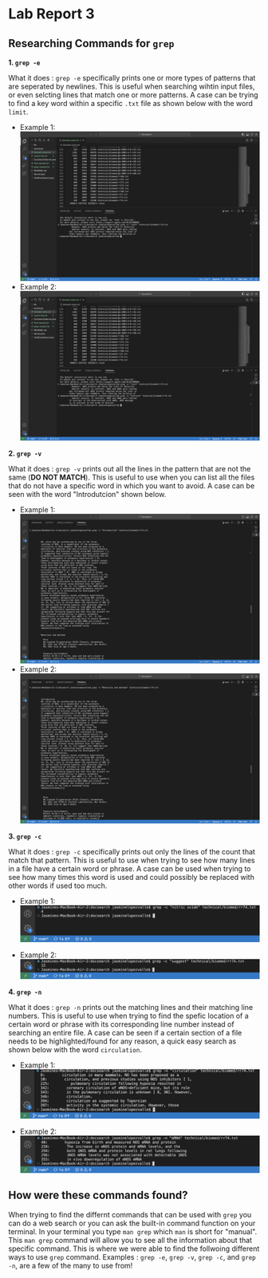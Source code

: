 # Lab Report 3

## Researching Commands for `grep`

**1. `grep -e`**  
 

What it does : `grep -e` specifically prints one or more types of patterns that are seperated by newlines. This is useful when searching wihtin input files, or even selcting lines that match one or more patterns. A case can be trying to find a key word within a specific `.txt` file as shown below with the word `limit`.

  * Example 1: 
      ![Image](grep1.png)
  * Example 2:
      ![Image](grep2.png)

**2. `grep -v`**   


What it does : `grep -v` prints out all the lines in the pattern that are not the same (**DO NOT MATCH**). This is useful to use when you can list all the files that do not have a specific word in which you want to avoid. A case can be seen with the word "Introdutcion" shown below.

  * Example 1: 
      ![Image](grep3.png) 
  * Example 2:
      ![Image](grep4.png)

**3. `grep -c`**  


What it does : `grep -c` specifically prints out only the lines of the count that match that pattern. This is useful to use when trying to see how many lines in a file have a certain word or phrase. A case can be used when trying to see how many times this word is used and could possibly be replaced with other words if used too much.

  * Example 1: 
      ![Image](grep5.png)
      
  * Example 2:
      ![Image](grep6.png)

**4. `grep -n`**  


What it does : `grep -n` prints out the matching lines and their matching line numbers. This is useful to use when trying to find the spefic location of a certain word or phrase with its corresponding line number instead of searching an entire file. A case can be seen if a certain section of a file needs to be highlighted/found for any reason, a quick easy search as shown below with the word `circulation`.

  * Example 1: 
      ![Image](grep7.png)
      
  * Example 2:
      ![Image](grep8.png)

## How were these commands found?

When trying to find the differnt commands that can be used with `grep` you can do a web search or you can ask 
the built-in command function on your terminal. In your terminal you type `man grep` which `man` is short for
"manual". This `man grep` command will allow you to see all the information about that specific command. This 
is where we were able to find the follwoing different ways to use `grep` command. Examples : `grep -e`, 
`grep -v`, `grep -c`, and `grep -n`, are a few of the many to use from!
